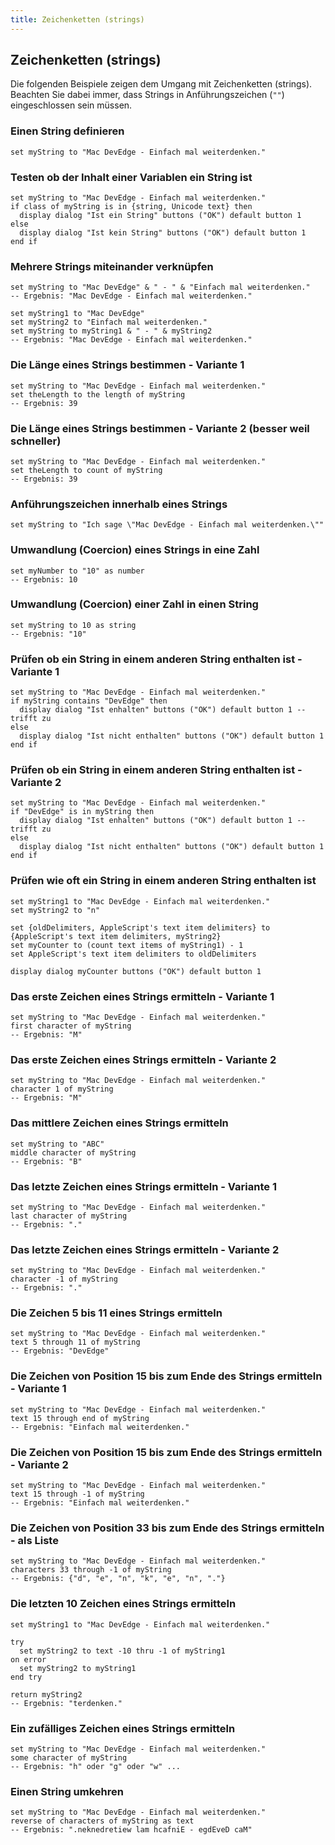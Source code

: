 ```yaml
---
title: Zeichenketten (strings)
---
```


## Zeichenketten (strings)

Die folgenden Beispiele zeigen dem Umgang mit Zeichenketten (strings). Beachten Sie dabei immer, dass Strings in Anführungszeichen (`""`) eingeschlossen sein müssen.

### Einen String definieren

```applescript
set myString to "Mac DevEdge - Einfach mal weiterdenken."
```

### Testen ob der Inhalt einer Variablen ein String ist

```applescript
set myString to "Mac DevEdge - Einfach mal weiterdenken."
if class of myString is in {string, Unicode text} then
  display dialog "Ist ein String" buttons ("OK") default button 1
else
  display dialog "Ist kein String" buttons ("OK") default button 1
end if
```

### Mehrere Strings miteinander verknüpfen

```applescript
set myString to "Mac DevEdge" & " - " & "Einfach mal weiterdenken."
-- Ergebnis: "Mac DevEdge - Einfach mal weiterdenken."

set myString1 to "Mac DevEdge"
set myString2 to "Einfach mal weiterdenken."
set myString to myString1 & " - " & myString2
-- Ergebnis: "Mac DevEdge - Einfach mal weiterdenken."
```

### Die Länge eines Strings bestimmen - Variante 1

```applescript
set myString to "Mac DevEdge - Einfach mal weiterdenken."
set theLength to the length of myString
-- Ergebnis: 39
```

### Die Länge eines Strings bestimmen - Variante 2 (besser weil schneller)

```applescript
set myString to "Mac DevEdge - Einfach mal weiterdenken."
set theLength to count of myString
-- Ergebnis: 39
```

### Anführungszeichen innerhalb eines Strings

```applescript
set myString to "Ich sage \"Mac DevEdge - Einfach mal weiterdenken.\""
```

### Umwandlung (Coercion) eines Strings in eine Zahl

```applescript
set myNumber to "10" as number
-- Ergebnis: 10
```

### Umwandlung (Coercion) einer Zahl in einen String

```applescript
set myString to 10 as string
-- Ergebnis: "10"
```

### Prüfen ob ein String in einem anderen String enthalten ist - Variante 1

```applescript
set myString to "Mac DevEdge - Einfach mal weiterdenken."
if myString contains "DevEdge" then
  display dialog "Ist enhalten" buttons ("OK") default button 1 -- trifft zu
else
  display dialog "Ist nicht enthalten" buttons ("OK") default button 1
end if
```

### Prüfen ob ein String in einem anderen String enthalten ist - Variante 2

```applescript
set myString to "Mac DevEdge - Einfach mal weiterdenken."
if "DevEdge" is in myString then
  display dialog "Ist enhalten" buttons ("OK") default button 1 -- trifft zu
else
  display dialog "Ist nicht enthalten" buttons ("OK") default button 1
end if
```

### Prüfen wie oft ein String in einem anderen String enthalten ist

```applescript
set myString1 to "Mac DevEdge - Einfach mal weiterdenken."
set myString2 to "n"

set {oldDelimiters, AppleScript's text item delimiters} to {AppleScript's text item delimiters, myString2}
set myCounter to (count text items of myString1) - 1
set AppleScript's text item delimiters to oldDelimiters

display dialog myCounter buttons ("OK") default button 1
```

### Das erste Zeichen eines Strings ermitteln - Variante 1

```applescript
set myString to "Mac DevEdge - Einfach mal weiterdenken."
first character of myString
-- Ergebnis: "M"
```

### Das erste Zeichen eines Strings ermitteln - Variante 2

```applescript
set myString to "Mac DevEdge - Einfach mal weiterdenken."
character 1 of myString
-- Ergebnis: "M"
```

### Das mittlere Zeichen eines Strings ermitteln

```applescript
set myString to "ABC"
middle character of myString
-- Ergebnis: "B"
```

### Das letzte Zeichen eines Strings ermitteln - Variante 1

```applescript
set myString to "Mac DevEdge - Einfach mal weiterdenken."
last character of myString
-- Ergebnis: "."
```

### Das letzte Zeichen eines Strings ermitteln - Variante 2

```applescript
set myString to "Mac DevEdge - Einfach mal weiterdenken."
character -1 of myString
-- Ergebnis: "."
```

### Die Zeichen 5 bis 11 eines Strings ermitteln

```applescript
set myString to "Mac DevEdge - Einfach mal weiterdenken."
text 5 through 11 of myString
-- Ergebnis: "DevEdge"
```

### Die Zeichen von Position 15 bis zum Ende des Strings ermitteln - Variante 1

```applescript
set myString to "Mac DevEdge - Einfach mal weiterdenken."
text 15 through end of myString
-- Ergebnis: "Einfach mal weiterdenken."
```

### Die Zeichen von Position 15 bis zum Ende des Strings ermitteln - Variante 2

```applescript
set myString to "Mac DevEdge - Einfach mal weiterdenken."
text 15 through -1 of myString
-- Ergebnis: "Einfach mal weiterdenken."
```

### Die Zeichen von Position 33 bis zum Ende des Strings ermitteln - als Liste

```applescript
set myString to "Mac DevEdge - Einfach mal weiterdenken."
characters 33 through -1 of myString
-- Ergebnis: {"d", "e", "n", "k", "e", "n", "."}
```

### Die letzten 10 Zeichen eines Strings ermitteln

```applescript
set myString1 to "Mac DevEdge - Einfach mal weiterdenken."

try
  set myString2 to text -10 thru -1 of myString1
on error
  set myString2 to myString1
end try

return myString2
-- Ergebnis: "terdenken."
```

### Ein zufälliges Zeichen eines Strings ermitteln

```applescript
set myString to "Mac DevEdge - Einfach mal weiterdenken."
some character of myString
-- Ergebnis: "h" oder "g" oder "w" ...
```

### Einen String umkehren

```applescript
set myString to "Mac DevEdge - Einfach mal weiterdenken."
reverse of characters of myString as text
-- Ergebnis: ".neknedretiew lam hcafniE - egdEveD caM"
```
